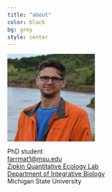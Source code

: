 ```yaml
---
title: "about"
color: black
bg: grey
style: center
---
```

<img align="center" width="200" height="200" src="/img/Biopic.jpg">

PhD student<br>
farrmat1@msu.edu<br>
[Zipkin Quantitative Ecology Lab](https://msu.edu/user/ezipkin/)<br>
[Department of Integrative Biology](https://integrativebiology.natsci.msu.edu/)<br>
Michigan State University<br>





<span class="fa-stack" style="font-size:250px"></span>

<span class="biopic"></span>
